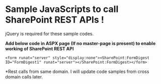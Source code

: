 # Sample JavaScripts to call SharePoint REST APIs !
jQuery is required for these sample codes.

**Add below code in ASPX page (If no master-page is present) to enable working of SharePoint REST API**

`<form runat="server" style="display:none"><SharePoint:FormDigest ID="FormDigest1" runat="server"></SharePoint:FormDigest></form>`

*Rest calls from same domain. I will update code samples from cross domain calls later.